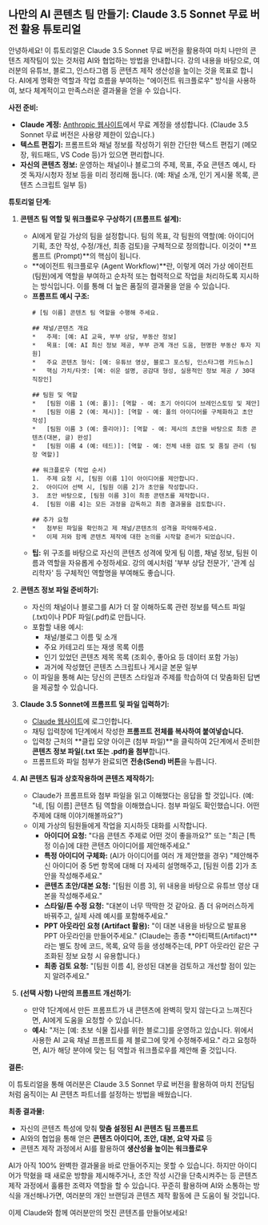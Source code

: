 ## 나만의 AI 콘텐츠 팀 만들기: Claude 3.5 Sonnet 무료 버전 활용 튜토리얼

안녕하세요! 이 튜토리얼은 Claude 3.5 Sonnet 무료 버전을 활용하여 마치 나만의 콘텐츠 제작팀이 있는 것처럼 AI와 협업하는 방법을 안내합니다. 강의 내용을 바탕으로, 여러분의 유튜브, 블로그, 인스타그램 등 콘텐츠 제작 생산성을 높이는 것을 목표로 합니다. AI에게 명확한 역할과 작업 흐름을 부여하는 "에이전트 워크플로우" 방식을 사용하여, 보다 체계적이고 만족스러운 결과물을 얻을 수 있습니다.

**사전 준비:**

*   **Claude 계정:** [Anthropic 웹사이트](https://claude.ai/)에서 무료 계정을 생성합니다. (Claude 3.5 Sonnet 무료 버전은 사용량 제한이 있습니다.)
*   **텍스트 편집기:** 프롬프트와 채널 정보를 작성하기 위한 간단한 텍스트 편집기 (메모장, 워드패드, VS Code 등)가 있으면 편리합니다.
*   **자신의 콘텐츠 정보:** 운영하는 채널이나 블로그의 주제, 목표, 주요 콘텐츠 예시, 타겟 독자/시청자 정보 등을 미리 정리해 둡니다. (예: 채널 소개, 인기 게시물 목록, 콘텐츠 스크립트 일부 등)

**튜토리얼 단계:**

1.  **콘텐츠 팀 역할 및 워크플로우 구상하기 (프롬프트 설계):**
    *   AI에게 맡길 가상의 팀을 설정합니다. 팀의 목표, 각 팀원의 역할(예: 아이디어 기획, 초안 작성, 수정/개선, 최종 검토)을 구체적으로 정의합니다. 이것이 **프롬프트 (Prompt)**의 핵심이 됩니다.
    *   **에이전트 워크플로우 (Agent Workflow)**란, 이렇게 여러 가상 에이전트(팀원)에게 역할을 부여하고 순차적 또는 협력적으로 작업을 처리하도록 지시하는 방식입니다. 이를 통해 더 높은 품질의 결과물을 얻을 수 있습니다.
    *   **프롬프트 예시 구조:**
        ```text
        # [팀 이름] 콘텐츠 팀 역할을 수행해 주세요.

        ## 채널/콘텐츠 개요
        *   주제: [예: AI 교육, 부부 상담, 부동산 정보]
        *   목표: [예: AI 최신 정보 제공, 부부 관계 개선 도움, 현명한 부동산 투자 지원]
        *   주요 콘텐츠 형식: [예: 유튜브 영상, 블로그 포스팅, 인스타그램 카드뉴스]
        *   핵심 가치/타겟: [예: 쉬운 설명, 공감대 형성, 실용적인 정보 제공 / 30대 직장인]

        ## 팀원 및 역할
        *   [팀원 이름 1 (예: 폴)]: [역할 - 예: 초기 아이디어 브레인스토밍 및 제안]
        *   [팀원 이름 2 (예: 제시)]: [역할 - 예: 폴의 아이디어를 구체화하고 초안 작성]
        *   [팀원 이름 3 (예: 줄리아)]: [역할 - 예: 제시의 초안을 바탕으로 최종 콘텐츠(대본, 글) 완성]
        *   [팀원 이름 4 (예: 테드)]: [역할 - 예: 전체 내용 검토 및 품질 관리 (팀장 역할)]

        ## 워크플로우 (작업 순서)
        1.  주제 요청 시, [팀원 이름 1]이 아이디어를 제안합니다.
        2.  아이디어 선택 시, [팀원 이름 2]가 초안을 작성합니다.
        3.  초안 바탕으로, [팀원 이름 3]이 최종 콘텐츠를 제작합니다.
        4.  [팀원 이름 4]는 모든 과정을 감독하고 최종 결과물을 검토합니다.

        ## 추가 요청
        *   첨부된 파일을 확인하고 제 채널/콘텐츠의 성격을 파악해주세요.
        *   이제 저와 함께 콘텐츠 제작에 대한 논의를 시작할 준비가 되었습니다.
        ```
    *   **팁:** 위 구조를 바탕으로 자신의 콘텐츠 성격에 맞게 팀 이름, 채널 정보, 팀원 이름과 역할을 자유롭게 수정하세요. 강의 예시처럼 '부부 상담 전문가', '관계 심리학자' 등 구체적인 역할명을 부여해도 좋습니다.

2.  **콘텐츠 정보 파일 준비하기:**
    *   자신의 채널이나 블로그를 AI가 더 잘 이해하도록 관련 정보를 텍스트 파일(.txt)이나 PDF 파일(.pdf)로 만듭니다.
    *   포함할 내용 예시:
        *   채널/블로그 이름 및 소개
        *   주요 카테고리 또는 재생 목록 이름
        *   인기 있었던 콘텐츠 제목 목록 (조회수, 좋아요 등 데이터 포함 가능)
        *   과거에 작성했던 콘텐츠 스크립트나 게시글 본문 일부
    *   이 파일을 통해 AI는 당신의 콘텐츠 스타일과 주제를 학습하여 더 맞춤화된 답변을 제공할 수 있습니다.

3.  **Claude 3.5 Sonnet에 프롬프트 및 파일 입력하기:**
    *   [Claude 웹사이트](https://claude.ai/)에 로그인합니다.
    *   채팅 입력창에 1단계에서 작성한 **프롬프트 전체를 복사하여 붙여넣습니다.**
    *   입력창 근처의 **클립 모양 아이콘 (첨부 파일)**을 클릭하여 2단계에서 준비한 **콘텐츠 정보 파일(.txt 또는 .pdf)을 첨부**합니다.
    *   프롬프트와 파일 첨부가 완료되면 **전송(Send) 버튼**을 누릅니다.

4.  **AI 콘텐츠 팀과 상호작용하며 콘텐츠 제작하기:**
    *   Claude가 프롬프트와 첨부 파일을 읽고 이해했다는 응답을 할 것입니다. (예: "네, [팀 이름] 콘텐츠 팀 역할을 이해했습니다. 첨부 파일도 확인했습니다. 어떤 주제에 대해 이야기해볼까요?")
    *   이제 가상의 팀원들에게 작업을 지시하듯 대화를 시작합니다.
        *   **아이디어 요청:** "다음 콘텐츠 주제로 어떤 것이 좋을까요?" 또는 "최근 [특정 이슈]에 대한 콘텐츠 아이디어를 제안해주세요."
        *   **특정 아이디어 구체화:** (AI가 아이디어를 여러 개 제안했을 경우) "제안해주신 아이디어 중 5번 항목에 대해 더 자세히 설명해주고, [팀원 이름 2]가 초안을 작성해주세요."
        *   **콘텐츠 초안/대본 요청:** "[팀원 이름 3], 위 내용을 바탕으로 유튜브 영상 대본을 작성해주세요."
        *   **스타일/톤 수정 요청:** "대본이 너무 딱딱한 것 같아요. 좀 더 유머러스하게 바꿔주고, 실제 사례 예시를 포함해주세요."
        *   **PPT 아웃라인 요청 (Artifact 활용):** "이 대본 내용을 바탕으로 발표용 PPT 아웃라인을 만들어주세요." (Claude는 종종 **아티팩트(Artifact)**라는 별도 창에 코드, 목록, 요약 등을 생성해주는데, PPT 아웃라인 같은 구조화된 정보 요청 시 유용합니다.)
        *   **최종 검토 요청:** "[팀원 이름 4], 완성된 대본을 검토하고 개선할 점이 있는지 알려주세요."

5.  **(선택 사항) 나만의 프롬프트 개선하기:**
    *   만약 1단계에서 만든 프롬프트가 내 콘텐츠에 완벽히 맞지 않는다고 느껴진다면, AI에게 도움을 요청할 수 있습니다.
    *   **예시:** "저는 [예: 초보 식물 집사를 위한 블로그]를 운영하고 있습니다. 위에서 사용한 AI 교육 채널 프롬프트를 제 블로그에 맞게 수정해주세요." 라고 요청하면, AI가 해당 분야에 맞는 팀 역할과 워크플로우를 제안해 줄 것입니다.

**결론:**

이 튜토리얼을 통해 여러분은 Claude 3.5 Sonnet 무료 버전을 활용하여 마치 전담팀처럼 움직이는 AI 콘텐츠 파트너를 설정하는 방법을 배웠습니다.

**최종 결과물:**

*   자신의 콘텐츠 특성에 맞춰 **맞춤 설정된 AI 콘텐츠 팀 프롬프트**
*   AI와의 협업을 통해 얻은 **콘텐츠 아이디어, 초안, 대본, 요약 자료** 등
*   콘텐츠 제작 과정에서 AI를 활용하여 **생산성을 높이는 워크플로우**

AI가 아직 100% 완벽한 결과물을 바로 만들어주지는 못할 수 있습니다. 하지만 아이디어가 막혔을 때 새로운 방향을 제시해주거나, 초안 작성 시간을 단축시켜주는 등 콘텐츠 제작 과정에서 훌륭한 조력자 역할을 할 수 있습니다. 꾸준히 활용하며 AI와 소통하는 방식을 개선해나가면, 여러분의 개인 브랜딩과 콘텐츠 제작 활동에 큰 도움이 될 것입니다.

이제 Claude와 함께 여러분만의 멋진 콘텐츠를 만들어보세요!